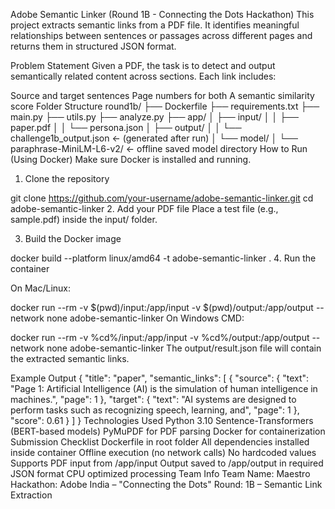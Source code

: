 Adobe Semantic Linker (Round 1B - Connecting the Dots Hackathon)
This project extracts semantic links from a PDF file. It identifies meaningful relationships between sentences or passages across different pages and returns them in structured JSON format.

Problem Statement
Given a PDF, the task is to detect and output semantically related content across sections. Each link includes:

Source and target sentences
Page numbers for both
A semantic similarity score
Folder Structure
round1b/
├── Dockerfile
├── requirements.txt
├── main.py
├── utils.py
├── analyze.py
├── app/
│   ├── input/
│   │   ├── paper.pdf
│   │   └── persona.json
│   ├── output/
│   │   └── challenge1b_output.json    ← (generated after run)
│   └── model/
│       └── paraphrase-MiniLM-L6-v2/   ← offline saved model directory
How to Run (Using Docker)
Make sure Docker is installed and running.

1. Clone the repository

git clone https://github.com/your-username/adobe-semantic-linker.git
cd adobe-semantic-linker
2. Add your PDF file Place a test file (e.g., sample.pdf) inside the input/ folder.

3. Build the Docker image

docker build --platform linux/amd64 -t adobe-semantic-linker .
4. Run the container

On Mac/Linux:

docker run --rm -v $(pwd)/input:/app/input -v $(pwd)/output:/app/output --network none adobe-semantic-linker
On Windows CMD:

docker run --rm -v %cd%/input:/app/input -v %cd%/output:/app/output --network none adobe-semantic-linker
The output/result.json file will contain the extracted semantic links.

Example Output
{
  "title": "paper",
  "semantic_links": [
    {
      "source": {
        "text": "Page 1: Artificial Intelligence (AI) is the simulation of human intelligence in machines.",
        "page": 1
      },
      "target": {
        "text": "AI systems are designed to perform tasks such as recognizing speech, learning, and",
        "page": 1
      },
      "score": 0.61
    }
  ]
}
Technologies Used
Python 3.10
Sentence-Transformers (BERT-based models)
PyMuPDF for PDF parsing
Docker for containerization
Submission Checklist
Dockerfile in root folder
All dependencies installed inside container
Offline execution (no network calls)
No hardcoded values
Supports PDF input from /app/input
Output saved to /app/output in required JSON format
CPU optimized processing
Team Info
Team Name: Maestro
Hackathon: Adobe India – "Connecting the Dots"
Round: 1B – Semantic Link Extraction
